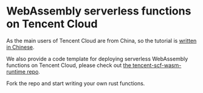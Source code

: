 # WebAssembly serverless functions on Tencent Cloud

As the main users of Tencent Cloud are from China, so the tutorial is [written in Chinese](https://my.oschina.net/u/4532842/blog/5172639).

We also provide a code template for deploying serverless WebAssembly functions on Tencent Cloud, please check out [the tencent-scf-wasm-runtime repo](https://github.com/second-state/tencent-scf-wasm-runtime).

Fork the repo and start writing your own rust functions.
